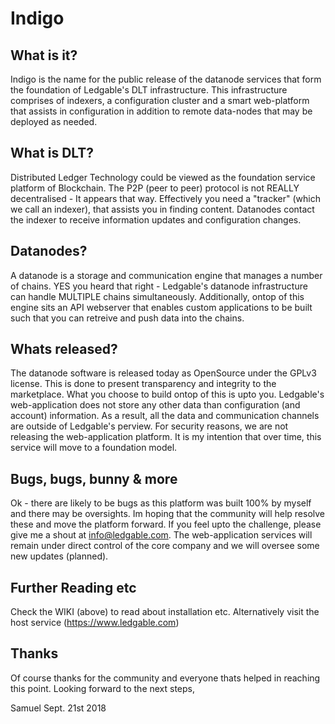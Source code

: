 # Indigo

## What is it?

Indigo is the name for the public release of the datanode services that form the foundation of Ledgable's DLT infrastructure.
This infrastructure comprises of indexers, a configuration cluster and a smart web-platform that assists in configuration in addition to remote data-nodes that may be deployed as needed.

## What is DLT?

Distributed Ledger Technology could be viewed as the foundation service platform of Blockchain. 
The P2P (peer to peer) protocol is not REALLY decentralised - It appears that way. Effectively you need a "tracker" (which we call an indexer), that assists you in finding content.
Datanodes contact the indexer to receive information updates and configuration changes. 

## Datanodes?

A datanode is a storage and communication engine that manages a number of chains. YES you heard that right - Ledgable's datanode infrastructure can handle MULTIPLE chains simultaneously.
Additionally, ontop of this engine sits an API webserver that enables custom applications to be built such that you can retreive and push data into the chains.

## Whats released?

The datanode software is released today as OpenSource under the GPLv3 license. This is done to present transparency and integrity to the marketplace. What you choose to build ontop of this is upto you.
Ledgable's web-application does not store any other data than configuration (and account) information. As a result, all the data and communication channels are outside of Ledgable's perview.
For security reasons, we are not releasing the web-application platform. It is my intention that over time, this service will move to a foundation model.

## Bugs, bugs, bunny & more

Ok - there are likely to be bugs as this platform was built 100% by myself and there may be oversights. Im hoping that the community will help resolve these and move the platform forward. If you feel upto the challenge, please give me a shout at info@ledgable.com.
The web-application services will remain under direct control of the core company and we will oversee some new updates (planned). 

## Further Reading etc

Check the WIKI (above) to read about installation etc. Alternatively visit the host service (https://www.ledgable.com)

## Thanks

Of course thanks for the community and everyone thats helped in reaching this point. Looking forward to the next steps,

Samuel
Sept. 21st 2018 

